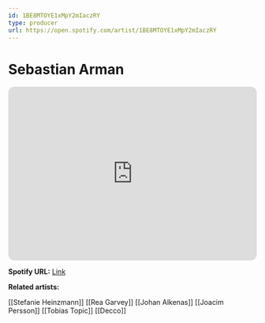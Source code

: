 ```yaml
---
id: 1BE8MTOYE1xMpY2mIaczRY
type: producer
url: https://open.spotify.com/artist/1BE8MTOYE1xMpY2mIaczRY
---
```

# Sebastian Arman

<iframe style="border-radius:12px" src="https://open.spotify.com/embed/artist/1BE8MTOYE1xMpY2mIaczRY" width="100%" height="352" frameBorder="0" allowfullscreen="" allow="autoplay; clipboard-write; encrypted-media; fullscreen; picture-in-picture" loading="lazy"></iframe>

**Spotify URL:** [Link](https://open.spotify.com/artist/1BE8MTOYE1xMpY2mIaczRY)

**Related artists:**

[[Stefanie Heinzmann]]
[[Rea Garvey]]
[[Johan Alkenas]]
[[Joacim Persson]]
[[Tobias Topic]]
[[Decco]]
